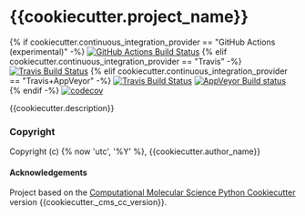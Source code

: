 {{cookiecutter.project_name}}
==============================
[//]: # (Badges)
{% if cookiecutter.continuous_integration_provider == "GitHub Actions (experimental)" -%}
[![GitHub Actions Build Status](https://github.com/REPLACE_WITH_OWNER_ACCOUNT/{{cookiecutter.repo_name}}/workflows/CI/badge.svg)](https://github.com/REPLACE_WITH_OWNER_ACCOUNT/{{cookiecutter.repo_name}}/actions?query=branch%3Amaster+workflow%3ACI)
{% elif cookiecutter.continuous_integration_provider == "Travis" -%}
[![Travis Build Status](https://travis-ci.com/REPLACE_WITH_OWNER_ACCOUNT/{{cookiecutter.project_name}}.svg?branch=master)](https://travis-ci.com/REPLACE_WITH_OWNER_ACCOUNT/{{cookiecutter.project_name}})
{% elif cookiecutter.continuous_integration_provider == "Travis+AppVeyor" -%}
[![Travis Build Status](https://travis-ci.com/REPLACE_WITH_OWNER_ACCOUNT/{{cookiecutter.project_name}}.svg?branch=master)](https://travis-ci.com/REPLACE_WITH_OWNER_ACCOUNT/{{cookiecutter.project_name}})
[![AppVeyor Build status](https://ci.appveyor.com/api/projects/status/REPLACE_WITH_APPVEYOR_LINK/branch/master?svg=true)](https://ci.appveyor.com/project/REPLACE_WITH_OWNER_ACCOUNT/{{cookiecutter.project_name}}/branch/master)
{% endif -%}
[![codecov](https://codecov.io/gh/REPLACE_WITH_OWNER_ACCOUNT/{{cookiecutter.project_name}}/branch/master/graph/badge.svg)](https://codecov.io/gh/REPLACE_WITH_OWNER_ACCOUNT/{{cookiecutter.project_name}}/branch/master)


{{cookiecutter.description}}

### Copyright

Copyright (c) {% now 'utc', '%Y' %}, {{cookiecutter.author_name}}


#### Acknowledgements
 
Project based on the 
[Computational Molecular Science Python Cookiecutter](https://github.com/molssi/cookiecutter-cms) version {{cookiecutter._cms_cc_version}}.
